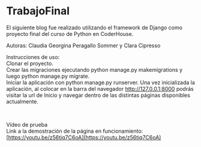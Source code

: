 # TrabajoFinal

El siguiente blog fue realizado utilizando el framework de Django como proyecto final del curso de Python en CoderHouse.

Autoras: Claudia Georgina Peragallo Sommer y Clara Cipresso

Instrucciones de uso:
<br/>
Clonar el proyecto.
<br/>
Crear las migraciones ejecutando python manage.py makemigrations y luego python manage.py migrate.
<br/>
Iniciar la aplicación con python manage.py runserver.
Una vez inicializada la aplicación, al colocar en la barra del navegador http://127.0.0.1:8000 podrás visitar la url de Inicio y navegar dentro de las distintas páginas disponibles actualmente.

<br/>

Vídeo de prueba
<br/>
Link a la demostración de la página en funcionamiento:
[https://youtu.be/z56tiq7C6oA](https://youtu.be/z56tiq7C6oA)
